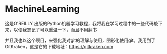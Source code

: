 # MachineLearning

这是O'REILLY 出版的Python机器学习教程，我将我在学习过程中的一些代码敲下来，以便我忘记了可以重温一下，而且不用翻书

并且我也以这个项目，来强化我对git的理解与使用，图形化使用git。我用到了GitKraken，这是它的下载地址：https://gitkraken.com
